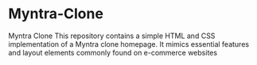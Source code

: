# Myntra-Clone
Myntra Clone This repository contains a simple HTML and CSS implementation of a Myntra clone homepage. It mimics essential features and layout elements commonly found on e-commerce websites 
